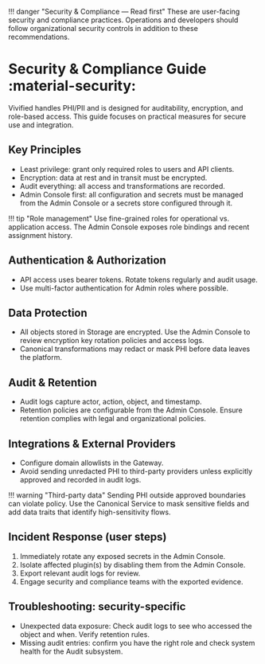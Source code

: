 !!! danger "Security & Compliance — Read first"
    These are user-facing security and compliance practices. Operations and developers should follow organizational security controls in addition to these recommendations.

# Security & Compliance Guide :material-security:

Vivified handles PHI/PII and is designed for auditability, encryption, and role-based access. This guide focuses on practical measures for secure use and integration.

## Key Principles

- Least privilege: grant only required roles to users and API clients.
- Encryption: data at rest and in transit must be encrypted.
- Audit everything: all access and transformations are recorded.
- Admin Console first: all configuration and secrets must be managed from the Admin Console or a secrets store configured through it.

!!! tip "Role management"
    Use fine-grained roles for operational vs. application access. The Admin Console exposes role bindings and recent assignment history.

## Authentication & Authorization

- API access uses bearer tokens. Rotate tokens regularly and audit usage.
- Use multi-factor authentication for Admin roles where possible.

## Data Protection

- All objects stored in Storage are encrypted. Use the Admin Console to review encryption key rotation policies and access logs.
- Canonical transformations may redact or mask PHI before data leaves the platform.

## Audit & Retention

- Audit logs capture actor, action, object, and timestamp.
- Retention policies are configurable from the Admin Console. Ensure retention complies with legal and organizational policies.

## Integrations & External Providers

- Configure domain allowlists in the Gateway.
- Avoid sending unredacted PHI to third-party providers unless explicitly approved and recorded in audit logs.

!!! warning "Third-party data" 
    Sending PHI outside approved boundaries can violate policy. Use the Canonical Service to mask sensitive fields and add data traits that identify high-sensitivity flows.

## Incident Response (user steps)

1. Immediately rotate any exposed secrets in the Admin Console.
2. Isolate affected plugin(s) by disabling them from the Admin Console.
3. Export relevant audit logs for review.
4. Engage security and compliance teams with the exported evidence.

## Troubleshooting: security-specific

- Unexpected data exposure: Check audit logs to see who accessed the object and when. Verify retention rules.
- Missing audit entries: confirm you have the right role and check system health for the Audit subsystem.
